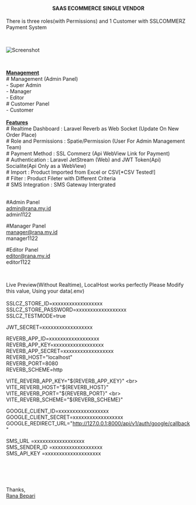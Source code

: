 <center><h4><strong>SAAS ECOMMERCE SINGLE VENDOR</strong></h4></center>
<p>There is three roles(with Permissions) and 1 Customer with SSLCOMMERZ Payment System</p>
<br>

![Screenshot](backend/images/screenshots/SAAS_SV_ECOMMERCE.png)

<br>
<p>
<b><u>Management</u></b> <br>
#	Management (Admin Panel)<br>
- Super Admin<br>
- Manager<br>
- Editor<br>
#	Customer Panel<br>
- Customer<br>
<br>
<b><u>Features</b></u><br>
#	Realtime Dashboard : Laravel Reverb as Web Socket (Update On New Order Place)<br>
#	Role and Permissions : Spatie/Permission (User For Admin Management Team)<br>
#	Payment Method : SSL Commerz (Api WebView Link for Payment)<br>
#	Authentication : Laravel JetStream (Web) and JWT Token(Api)<br>
Socialite(Api Only as a WebView)<br>
#	Import : Product Imported from Excel or CSV[*CSV Tested!] <br>
#   Filter : Product Fileter with Different Criteria <br>
#   SMS Integration : SMS Gateway Intergrated <br>
<br>

#Admin Panel <br>
admin@rana.my.id <br>
admin1122<br>

#Manager Panel <br>
manager@rana.my.id <br>
manager1122<br>

#Editor Panel <br>
editor@rana.my.id <br>
editor1122<br>



</p>
<br>
<p style="font-color:red">Live Preview(Without Realtime), LocalHost works perfectly
Please Modify this value, Using your data(.env) <br>
 <br>
SSLCZ_STORE_ID=xxxxxxxxxxxxxxxxxx <br>
SSLCZ_STORE_PASSWORD=xxxxxxxxxxxxxxxxxx <br>
SSLCZ_TESTMODE=true 

JWT_SECRET=xxxxxxxxxxxxxxxxxx <br>


REVERB_APP_ID=xxxxxxxxxxxxxxxxxx <br>
REVERB_APP_KEY=xxxxxxxxxxxxxxxxxx <br>
REVERB_APP_SECRET=xxxxxxxxxxxxxxxxxx <br>
REVERB_HOST="localhost" <br>
REVERB_PORT=8080 <br>
REVERB_SCHEME=http <br>

VITE_REVERB_APP_KEY="${REVERB_APP_KEY}" <br>
VITE_REVERB_HOST="${REVERB_HOST}" <br>
VITE_REVERB_PORT="${REVERB_PORT}" <br>
VITE_REVERB_SCHEME="${REVERB_SCHEME}" <br>

GOOGLE_CLIENT_ID=xxxxxxxxxxxxxxxxxx <br>
GOOGLE_CLIENT_SECRET=xxxxxxxxxxxxxxxxxx <br>
GOOGLE_REDIRECT_URL="http://127.0.0.1:8000/api/v1/auth/google/callback" <br>

SMS_URL =xxxxxxxxxxxxxxxxxx <br>
SMS_SENDER_ID =xxxxxxxxxxxxxxxxxx <br>
SMS_API_KEY =xxxxxxxxxxxxxxxxxxxx <br>
<br><br>
</p>



<br>
<br>
Thanks,<br>
<a href="https://rana.my.id">Rana Bepari</a>

